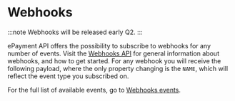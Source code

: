 <!-- START_METADATA
---
title: Webhooks
sidebar_label: Webhooks
hide_table_of_contents: true
sidebar_position: 60
---

import ApiSchema from '@theme/ApiSchema';

END_METADATA -->

# Webhooks

:::note
Webhooks will be released early Q2.
:::



ePayment API offers the possibility to subscribe to webhooks for any number of events.
Visit the
[Webhooks API](https://vippsas.github.io/vipps-developer-docs/docs/APIs/webhooks-api)
for general information about webhooks, and how to get started.
For any webhook you will receive the following payload, where the only property changing is the `NAME`, which will reflect the event type you subscribed on.

<ApiSchema id="epayment-swagger-id" pointer="#/components/schemas/PaymentEventv2" />

For the full list of available events, go to
[Webhooks events](https://vippsas.github.io/vipps-developer-docs/docs/APIs/webhooks-api/events).
